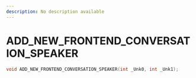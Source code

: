 ```yaml
---
description: No description available 
---
```


# ADD_NEW_FRONTEND_CONVERSATION_SPEAKER

```cpp
void ADD_NEW_FRONTEND_CONVERSATION_SPEAKER(int _Unk0, int _Unk1);
```